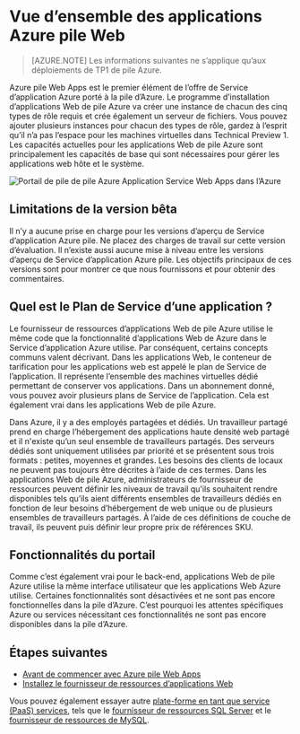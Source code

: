 <properties
    pageTitle="Pile Azure Web vue d’ensemble des applications | Microsoft Azure"
    description="Vue d’ensemble des applications Web de pile Azure"
    services="azure-stack"
    documentationCenter=""
    authors="apwestgarth"
    manager="stefsch"
    editor=""/>

<tags
    ms.service="azure-stack"
    ms.workload="app-service"
    ms.tgt_pltfrm="na"
    ms.devlang="na"
    ms.topic="article"
    ms.date="09/26/2016"
    ms.author="anwestg"/>
    
# <a name="azure-stack-web-apps-overview"></a>Vue d’ensemble des applications Azure pile Web
    
> [AZURE.NOTE] Les informations suivantes ne s’applique qu’aux déploiements de TP1 de pile Azure.

Azure pile Web Apps est le premier élément de l’offre de Service d’application Azure porté à la pile d’Azure. Le programme d’installation d’applications Web de pile Azure va créer une instance de chacun des cinq types de rôle requis et crée également un serveur de fichiers. Vous pouvez ajouter plusieurs instances pour chacun des types de rôle, gardez à l’esprit qu’il n’a pas l’espace pour les machines virtuelles dans Technical Preview 1. Les capacités actuelles pour les applications Web de pile Azure sont principalement les capacités de base qui sont nécessaires pour gérer les applications web hôte et le système.

![Portail de pile de pile Azure Application Service Web Apps dans l’Azure][1]

## <a name="limitations-of-the-technical-preview"></a>Limitations de la version bêta

Il n’y a aucune prise en charge pour les versions d’aperçu de Service d’application Azure pile. Ne placez des charges de travail sur cette version d’évaluation. Il n’existe aussi aucune mise à niveau entre les versions d’aperçu de Service d’application Azure pile. Les objectifs principaux de ces versions sont pour montrer ce que nous fournissons et pour obtenir des commentaires. 

## <a name="what-is-an-app-service-plan"></a>Quel est le Plan de Service d’une application ?

Le fournisseur de ressources d’applications Web de pile Azure utilise le même code que la fonctionnalité d’applications Web de Azure dans le Service d’application Azure utilise. Par conséquent, certains concepts communs valent décrivant. Dans les applications Web, le conteneur de tarification pour les applications web est appelé le plan de Service de l’application. Il représente l’ensemble des machines virtuelles dédié permettant de conserver vos applications. Dans un abonnement donné, vous pouvez avoir plusieurs plans de Service de l’application. Cela est également vrai dans les applications Web de pile Azure. 

Dans Azure, il y a des employés partagées et dédiés. Un travailleur partagé prend en charge l’hébergement des applications haute densité web partagé et il n'existe qu’un seul ensemble de travailleurs partagés. Des serveurs dédiés sont uniquement utilisées par priorité et se présentent sous trois formats : petites, moyennes et grandes. Les besoins des clients de locaux ne peuvent pas toujours être décrites à l’aide de ces termes. Dans les applications Web de pile Azure, administrateurs de fournisseur de ressources peuvent définir les niveaux de travail qu'ils souhaitent rendre disponibles tels qu’ils aient différents ensembles de travailleurs dédiés en fonction de leur besoins d’hébergement de web unique ou de plusieurs ensembles de travailleurs partagés. À l’aide de ces définitions de couche de travail, ils peuvent puis définir leur propre prix de références SKU.

## <a name="portal-features"></a>Fonctionnalités du portail

Comme c’est également vrai pour le back-end, applications Web de pile Azure utilise la même interface utilisateur que les applications Web Azure utilise. Certaines fonctionnalités sont désactivées et ne sont pas encore fonctionnelles dans la pile d’Azure. C’est pourquoi les attentes spécifiques Azure ou services nécessitant ces fonctionnalités ne sont pas encore disponibles dans la pile d’Azure. 

## <a name="next-steps"></a>Étapes suivantes

- [Avant de commencer avec Azure pile Web Apps](azure-stack-webapps-before-you-get-started.md)
- [Installez le fournisseur de ressources d’applications Web](azure-stack-webapps-deploy.md)

Vous pouvez également essayer autre [plate-forme en tant que service (PaaS) services](azure-stack-tools-paas-services.md), tels que le [fournisseur de ressources SQL Server](azure-stack-sql-rp-deploy-short.md) et le [fournisseur de ressources de MySQL](azure-stack-mysql-rp-deploy-short.md).

<!--Image references-->
[1]: ./media/azure-stack-webapps-overview/AppService_Portal.png
